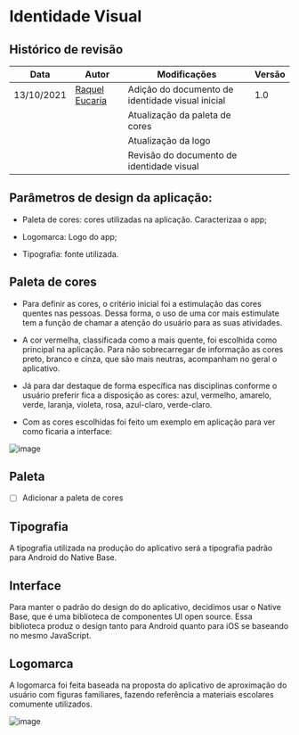 # Identidade Visual

## Histórico de revisão

Data       | Autor                                                                                          | Modificações                                                                           | Versão |
| ---------- | ---------------------------------------------------------------------------------------------- | -------------------------------------------------------------------------------------- | ------ |
| 13/10/2021 |   [Raquel Eucaria](https://github.com/raqueleucaria)      | Adição do documento de identidade visual inicial                                       | 1.0    |
|  |  | Atualização da paleta de cores   | |
|  | | Atualização da logo                                                                    |   |
|  |  | Revisão do documento de identidade visual                                              |   |
## Parâmetros de design da aplicação:

- Paleta de cores: cores utilizadas na aplicação. Caracterizaa o app;

- Logomarca: Logo do app;

- Tipografia: fonte utilizada.

## Paleta de cores

- Para definir as cores, o critério inicial foi a estimulação das cores quentes nas pessoas. Dessa forma, o uso de uma cor mais estimulate tem a função de chamar a atenção do usuário para as suas atividades.

- A cor vermelha, classificada como a mais quente, foi escolhida como principal na aplicação. Para não sobrecarregar de informação as cores preto, branco e cinza, que são mais neutras, acompanham no geral o aplicativo.

- Já para dar destaque de forma específica nas disciplinas conforme o usuário preferir fica a disposição as cores: azul, vermelho, amarelo, verde, laranja, violeta, rosa, azul-claro, verde-claro.

- Com as cores escolhidas foi feito um exemplo em aplicação para ver como ficaria a interface:

![image](https://user-images.githubusercontent.com/81540491/137231095-7e707a05-4efd-4ce5-921b-787377a13229.png)

## Paleta
- [ ] Adicionar a paleta de cores

## Tipografia

A tipografia utilizada na produção do aplicativo será a tipografia padrão para Android do Native Base.

## Interface

Para manter o padrão do design do do aplicativo, decidimos usar o Native Base, que é uma biblioteca de componentes UI open source. Essa biblioteca produz o design tanto para Android quanto para iOS se baseando no mesmo JavaScript.

## Logomarca

A logomarca foi feita baseada na proposta do aplicativo de aproximação do usuário com figuras familiares, fazendo referência a materiais escolares comumente utilizados.

![image](https://user-images.githubusercontent.com/81540491/137231633-a7c08667-296e-4779-bd96-18ef6eb871a1.png)


